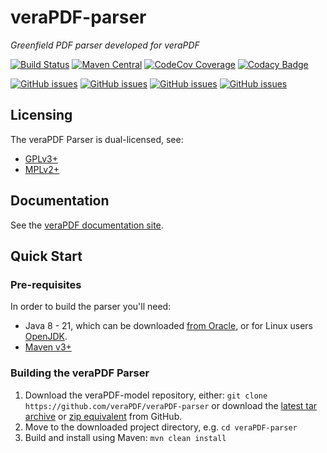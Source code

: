 veraPDF-parser
==============
*Greenfield PDF parser developed for veraPDF*

[![Build Status](https://jenkins.openpreservation.org/job/veraPDF/job/1.25/job/parser/badge/icon)](https://jenkins.openpreservation.org/job/veraPDF/job/1.23/job/parser/ "OPF Jenkins")
[![Maven Central](https://img.shields.io/maven-central/v/org.verapdf/parser.svg)](https://repo1.maven.org/maven2/org/verapdf/parser/ "Maven central")
[![CodeCov Coverage](https://img.shields.io/codecov/c/github/veraPDF/veraPDF-parser.svg)](https://codecov.io/gh/veraPDF/veraPDF-parser/ "CodeCov coverage")
[![Codacy Badge](https://app.codacy.com/project/badge/Grade/6285400847ba461d8d5e331ffca08bff)](https://app.codacy.com/gh/veraPDF/veraPDF-parser/dashboard?utm_source=gh&utm_medium=referral&utm_content=&utm_campaign=Badge_grade "Codacy coverage")

[![GitHub issues](https://img.shields.io/github/issues/veraPDF/veraPDF-library.svg)](https://github.com/veraPDF/veraPDF-library/issues "Open issues on GitHub")
[![GitHub issues](https://img.shields.io/github/issues-closed/veraPDF/veraPDF-library.svg)](https://github.com/veraPDF/veraPDF-library/issues?q=is%3Aissue+is%3Aclosed "Closed issues on GitHub")
[![GitHub issues](https://img.shields.io/github/issues-pr/veraPDF/veraPDF-parser.svg)](https://github.com/veraPDF/veraPDF-parser/pulls "Open pull requests on GitHub")
[![GitHub issues](https://img.shields.io/github/issues-pr-closed/veraPDF/veraPDF-parser.svg)](https://github.com/veraPDF/veraPDF-parser/pulls?q=is%3Apr+is%3Aclosed "Closed pull requests on GitHub")

Licensing
---------
The veraPDF Parser is dual-licensed, see:

 - [GPLv3+](LICENSE.GPL "GNU General Public License, version 3")
 - [MPLv2+](LICENSE.MPL "Mozilla Public License, version 2.0")

Documentation
-------------
See the [veraPDF documentation site](https://docs.verapdf.org/).

Quick Start
-----------
### Pre-requisites

In order to build the parser you'll need:

 * Java 8 - 21, which can be downloaded [from Oracle](https://www.oracle.com/technetwork/java/javase/downloads/index.html), or for Linux users [OpenJDK](http://openjdk.java.net/install/index.html).
 * [Maven v3+](https://maven.apache.org/)

### Building the veraPDF Parser

 1. Download the veraPDF-model repository, either: `git clone https://github.com/veraPDF/veraPDF-parser`
 or download the [latest tar archive](https://github.com/veraPDF/veraPDF-parser/archive/integration.tar.gz "veraPDF-parser latest GitHub tar archive") or [zip equivalent](https://github.com/veraPDF/veraPDF-parser/archive/integration.zip "veraPDF-parser latest GitHub zip archive") from GitHub.
 2. Move to the downloaded project directory, e.g. `cd veraPDF-parser`
 3. Build and install using Maven: `mvn clean install`
